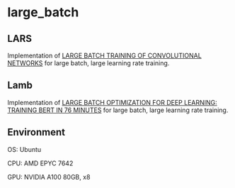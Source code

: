# large_batch

## LARS

Implementation of [LARGE BATCH TRAINING OF CONVOLUTIONAL NETWORKS](https://arxiv.org/abs/1708.03888) for large batch, large learning rate training.

## Lamb

Implementation of [LARGE BATCH OPTIMIZATION FOR DEEP LEARNING: TRAINING BERT IN 76 MINUTES](https://arxiv.org/abs/1904.00962) for large batch, large learning rate training.

## Environment

OS: Ubuntu

CPU: AMD EPYC 7642

GPU: NVIDIA A100 80GB, x8